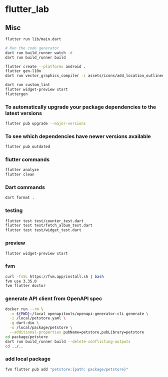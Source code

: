 # flutter_lab

## Misc

```sh
flutter run lib/main.dart

# Run the code generator
dart run build_runner watch -d
dart run build_runner build

flutter create --platforms android .
flutter gen-l10n
dart run vector_graphics_compiler -i assets/icons/add_location_outlined.svg -o assets/icons/add_location_outlined.svg.vec

dart run custom_lint
flutter widget-preview start
fluttergen
```

### To automatically upgrade your package dependencies to the latest versions

```sh
flutter pub upgrade --major-versions
```

### To see which dependencies have newer versions available

```sh
flutter pub outdated
```

### flutter commands

```sh
flutter analyze
flutter clean
```

### Dart commands

```sh
dart format .
```

### testing

```sh
flutter test test/counter_test.dart
flutter test test/fetch_album_test.dart
flutter test test/widget_test.dart
```

### preview

```sh
flutter widget-preview start
```

### fvm

```sh
curl -fsSL https://fvm.app/install.sh | bash
fvm use 3.35.0
fvm flutter doctor
```

### generate API client from OpenAPI spec

```sh
docker run --rm \
  -v ${PWD}:/local openapitools/openapi-generator-cli generate \
  -i /local/petstore.yaml \
  -g dart-dio \
  -o /local/package/petstore \
  --additional-properties pubName=petstore,pubLibrary=petstore
cd package/petstore
dart run build_runner build --delete-conflicting-outputs
cd ../..
```

### add local package

```sh
fvm flutter pub add "petstore:{path: package/petstore}"
```
